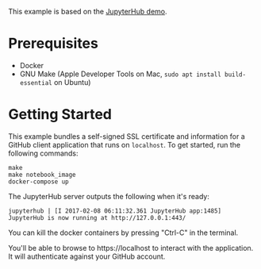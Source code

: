 This example is based on the [JupyterHub demo](https://github.com/jupyterhub/jupyterhub-deploy-docker).

# Prerequisites

* Docker
* GNU Make (Apple Developer Tools on Mac, `sudo apt install
  build-essential` on Ubuntu)

# Getting Started

This example bundles a self-signed SSL certificate and information for a
GitHub client application that runs on `localhost`. To get started, run
the following commands:

```
make
make notebook_image
docker-compose up
```

The JupyterHub server outputs the following when it's ready:
```
jupyterhub | [I 2017-02-08 06:11:32.361 JupyterHub app:1485] JupyterHub is now running at http://127.0.0.1:443/
```
You can kill the docker containers by pressing "Ctrl-C" in the terminal.

You'll be able to browse to https://localhost to interact with the
application. It will authenticate against your GitHub account.
